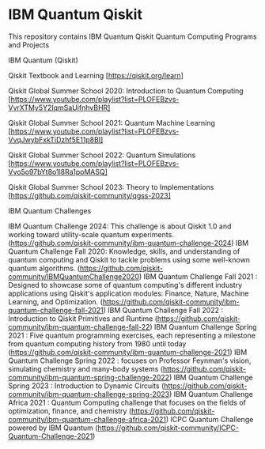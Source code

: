 # IBM Quantum Qiskit  

This repository contains IBM Quantum Qiskit Quantum Computing Programs and Projects 

IBM Quantum (Qiskit)

Qiskit Textbook and Learning [https://qiskit.org/learn]

Qiskit Global Summer School 2020: Introduction to Quantum Computing [https://www.youtube.com/playlist?list=PLOFEBzvs-VvrXTMy5Y2IqmSaUjfnhvBHR]

Qiskit Global Summer School 2021: Quantum Machine Learning [https://www.youtube.com/playlist?list=PLOFEBzvs-VvqJwybFxkTiDzhf5E11p8BI]

Qiskit Global Summer School 2022: Quantum Simulations [https://www.youtube.com/playlist?list=PLOFEBzvs-Vvo5o97bYt8o1l8Ra1poMASQ]

Qiskit Global Summer School 2023: Theory to Implementations [https://github.com/qiskit-community/qgss-2023]

IBM Quantum Challenges

IBM Quantum Challenge 2024: This challenge is about Qiskit 1.0 and working toward utility-scale quantum experiments. (https://github.com/qiskit-community/ibm-quantum-challenge-2024)
IBM Quantum Challenge Fall 2020: Knowledge, skills, and understanding of quantum computing and Qiskit to tackle problems using some well-known quantum algorithms. (https://github.com/qiskit-community/IBMQuantumChallenge2020)
IBM Quantum Challenge Fall 2021 : Designed to showcase some of quantum computing's different industry applications using Qiskit's application modules: Finance, Nature, Machine Learning, and Optimization. (https://github.com/qiskit-community/ibm-quantum-challenge-fall-2021)
IBM Quantum Challenge Fall 2022 : Introduction to Qiskit Primitives and Runtime (https://github.com/qiskit-community/ibm-quantum-challenge-fall-22)
IBM Quantum Challenge Spring 2021 : Five quantum programming exercises, each representing a milestone from quantum computing history from 1980 until today (https://github.com/qiskit-community/ibm-quantum-challenge-2021)
IBM Quantum Challenge Spring 2022 : focuses on Professor Feynman's vision, simulating chemistry and many-body systems (https://github.com/qiskit-community/ibm-quantum-spring-challenge-2022)
IBM Quantum Challenge Spring 2023 : Introduction to Dynamic Circuits (https://github.com/qiskit-community/ibm-quantum-challenge-spring-2023)
IBM Quantum Challenge Africa 2021 : Quantum Computing challenge that focuses on the fields of optimization, finance, and chemistry (https://github.com/qiskit-community/ibm-quantum-challenge-africa-2021)
ICPC Quantum Challenge powered by IBM Quantum (https://github.com/qiskit-community/ICPC-Quantum-Challenge-2021)
